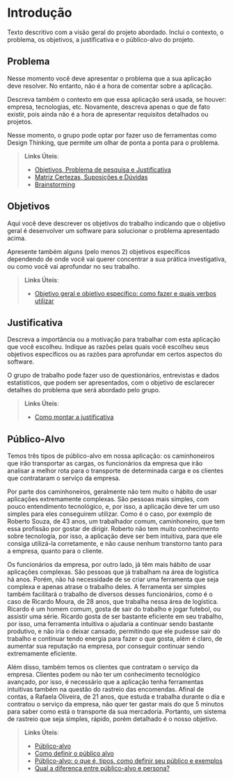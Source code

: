 # Introdução

Texto descritivo com a visão geral do projeto abordado. Inclui o contexto, o problema, os objetivos, a justificativa e o público-alvo do projeto.

## Problema
Nesse momento você deve apresentar o problema que a sua aplicação deve  resolver. No entanto, não é a hora de comentar sobre a aplicação.

Descreva também o contexto em que essa aplicação será usada, se  houver: empresa, tecnologias, etc. Novamente, descreva apenas o que de  fato existir, pois ainda não é a hora de apresentar requisitos  detalhados ou projetos.

Nesse momento, o grupo pode optar por fazer uso  de ferramentas como Design Thinking, que permite um olhar de ponta a ponta para o problema.

> **Links Úteis**:
> - [Objetivos, Problema de pesquisa e Justificativa](https://medium.com/@versioparole/objetivos-problema-de-pesquisa-e-justificativa-c98c8233b9c3)
> - [Matriz Certezas, Suposições e Dúvidas](https://medium.com/educa%C3%A7%C3%A3o-fora-da-caixa/matriz-certezas-suposi%C3%A7%C3%B5es-e-d%C3%BAvidas-fa2263633655)
> - [Brainstorming](https://www.euax.com.br/2018/09/brainstorming/)

## Objetivos

Aqui você deve descrever os objetivos do trabalho indicando que o objetivo geral é desenvolver um software para solucionar o problema apresentado acima. 

Apresente também alguns (pelo menos 2) objetivos específicos dependendo de onde você vai querer concentrar a sua prática investigativa, ou como você vai aprofundar no seu trabalho.
 
> **Links Úteis**:
> - [Objetivo geral e objetivo específico: como fazer e quais verbos utilizar](https://blog.mettzer.com/diferenca-entre-objetivo-geral-e-objetivo-especifico/)

## Justificativa

Descreva a importância ou a motivação para trabalhar com esta aplicação que você escolheu. Indique as razões pelas quais você escolheu seus objetivos específicos ou as razões para aprofundar em certos aspectos do software.

O grupo de trabalho pode fazer uso de questionários, entrevistas e dados estatísticos, que podem ser apresentados, com o objetivo de esclarecer detalhes do problema que será abordado pelo grupo.

> **Links Úteis**:
> - [Como montar a justificativa](https://guiadamonografia.com.br/como-montar-justificativa-do-tcc/)

## Público-Alvo

Temos três tipos de público-alvo em nossa aplicação: os caminhoneiros que irão transportar as cargas, os funcionários da empresa que irão analisar a melhor rota para o transporte de determinada carga e os clientes que contrataram o serviço da empresa. 

Por parte dos caminhoneiros, geralmente não tem muito o hábito de usar aplicações extremamente complexas. São pessoas mais simples, com pouco entendimento tecnológico, e, por isso, a aplicação deve ter um uso simples para eles conseguirem utilizar. Como é o caso, por exemplo de Roberto Souza, de 43 anos, um trabalhador comum, caminhoneiro, que tem essa profissão por gostar de dirigir. Roberto não tem muito conhecimento sobre tecnologia, por isso, a aplicação deve ser bem intuitiva, para que ele consiga utilizá-la corretamente, e não cause nenhum transtorno tanto para a empresa, quanto para o cliente. 

Os funcionários da empresa, por outro lado, já têm mais hábito de usar aplicações complexas. São pessoas que já trabalham na área de logística há anos. Porém, não há necessidade de se criar uma ferramenta que seja complexa e apenas atrase o trabalho deles. A ferramenta ser simples também facilitará o trabalho de diversos desses funcionários, como é o caso de Ricardo Moura, de 28 anos, que trabalha nessa área de logística. Ricardo é um homem comum, gosta de sair do trabalho e jogar futebol, ou assistir uma série. Ricardo gosta de ser bastante eficiente em seu trabalho, por isso, uma ferramenta intuitiva o ajudaria a continuar sendo bastante produtivo, e não iria o deixar cansado, permitindo que ele pudesse sair do trabalho e continuar tendo energia para fazer o que gosta, além é claro, de aumentar sua reputação na empresa, por conseguir continuar sendo extremamente eficiente. 

Além disso, também temos os clientes que contratam o serviço da empresa. Clientes podem ou não ter um conhecimento tecnológico avançado, por isso, é necessário que a aplicação tenha ferramentas intuitivas também na questão do rastreio das encomendas. Afinal de contas, a Rafaela Oliveira, de 21 anos, que estuda e trabalha durante o dia e contratou o serviço da empresa, não quer ter gastar mais do que 5 minutos para saber como está o transporte da sua mercadoria. Portanto, um sistema de rastreio que seja simples, rápido, porém detalhado é o nosso objetivo. 

> **Links Úteis**:
> - [Público-alvo](https://blog.hotmart.com/pt-br/publico-alvo/)
> - [Como definir o público alvo](https://exame.com/pme/5-dicas-essenciais-para-definir-o-publico-alvo-do-seu-negocio/)
> - [Público-alvo: o que é, tipos, como definir seu público e exemplos](https://klickpages.com.br/blog/publico-alvo-o-que-e/)
> - [Qual a diferença entre público-alvo e persona?](https://rockcontent.com/blog/diferenca-publico-alvo-e-persona/)

